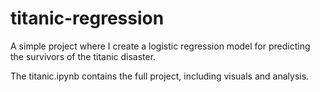 # titanic-regression
A simple project where I create a logistic regression model for predicting the survivors of the titanic disaster. 

The titanic.ipynb contains the full project, including visuals and analysis.
